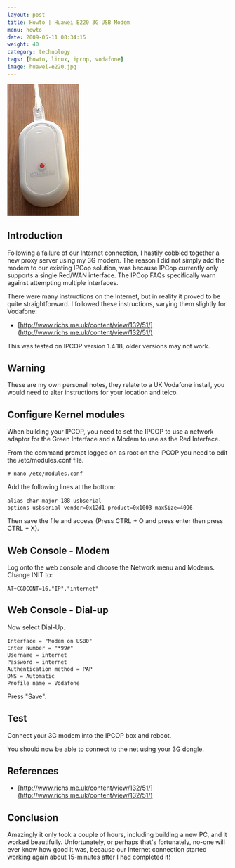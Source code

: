 ```yaml
---
layout: post
title: Howto | Huawei E220 3G USB Modem
menu: howto
date: 2009-05-11 08:34:15
weight: 40
category: technology
tags: [howto, linux, ipcop, vodafone]
image: huawei-e220.jpg
---
```


<img src="/assets/huawei-e220.jpg" class="image-right" alt="Huawei E220 3G USB Modem">

## Introduction

Following a failure of our Internet connection, I hastily cobbled together a new proxy server using my 3G modem.  The reason I did not simply add the modem to our existing IPCop solution, was because IPCop currently only supports a single Red/WAN interface.  The IPCop FAQs specifically warn against attempting multiple interfaces.

<!--more-->

There were many instructions on the Internet, but in reality it proved to be quite straightforward.  I followed these instructions, varying them slightly for Vodafone:

   * [http://www.richs.me.uk/content/view/132/51/](http://www.richs.me.uk/content/view/132/51/)

This was tested on IPCOP version 1.4.18, older versions may not work.

## Warning

These are my own personal notes, they relate to a UK Vodafone install, you would need to alter instructions for your location and telco.

## Configure Kernel modules

When building your IPCOP, you need to set the IPCOP to use a network adaptor for the Green Interface and a Modem to use as the Red Interface.

From the command prompt logged on as root on the IPCOP you need to edit the /etc/modules.conf file.

    # nano /etc/modules.conf

Add the following lines at the bottom:

    alias char-major-188 usbserial
    options usbserial vendor=0x12d1 product=0x1003 maxSize=4096

Then save the file and access (Press CTRL + O and press enter then press CTRL + X).

## Web Console - Modem

Log onto the web console and choose the Network menu and Modems.  Change INIT to:

    AT+CGDCONT=16,"IP","internet"

## Web Console - Dial-up

Now select Dial-Up.

    Interface = "Modem on USB0"
    Enter Number = "*99#"
    Username = internet
    Password = internet
    Authentication method = PAP
    DNS = Automatic
    Profile name = Vodafone

Press "Save".

## Test

Connect your 3G modem into the IPCOP box and reboot.

You should now be able to connect to the net using your 3G dongle.

## References

   * [http://www.richs.me.uk/content/view/132/51/](http://www.richs.me.uk/content/view/132/51/)


## Conclusion

Amazingly it only took a couple of hours, including building a new PC, and it worked beautifully.  Unfortunately, or perhaps that's fortunately, no-one will ever know how good it was, because our Internet connection started working again about 15-minutes after I had completed it!

